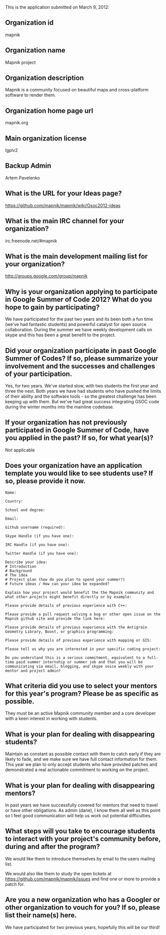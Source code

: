 This is the application submitted on March 9, 2012:

## Organization id

mapnik

## Organization name

Mapnik project

## Organization description

Mapnik is a community focused on beautiful maps and cross-platform software to render them.

## Organization home page url

mapnik.org

## Main organization license

lgplv2

## Backup Admin

Artem Pavelenko

## What is the URL for your Ideas page?

https://github.com/mapnik/mapnik/wiki/Gsoc2012-ideas

## What is the main IRC channel for your organization?

irc.freenode.net/#mapnik

## What is the main development mailing list for your organization?

http://groups.google.com/group/mapnik

## Why is your organization applying to participate in Google Summer of Code 2012? What do you hope to gain by participating?

We have participated for the past two years and its been both a fun time (we've had fantastic students) and powerful catalyst for open source collaboration. During the summer we have weekly development calls on skype and this has been a great benefit to the project.

## Did your organization participate in past Google Summer of Codes? If so, please summarize your involvement and the successes and challenges of your participation.

Yes, for two years. We've started slow, with two students the first year and three the next. Both years we have had students who have pushed the limits of their ability and the software tools - so the greatest challenge has been keeping up with them. But we've had great success integrating GSOC code during the winter months into the mainline codebase.


## If your organization has not previously participated in Google Summer of Code, have you applied in the past? If so, for what year(s)?

Not applicable

## Does your organization have an application template you would like to see students use? If so, please provide it now.

```
Name:

Country:

School and degree:

Email:

Github username (required):

Skype Handle (if you have one):

IRC Handle (if you have one):

Twitter Handle (if you have one):

Describe your idea:
# Introduction
# Background
# The idea
# Project plan (how do you plan to spend your summer?)
# Future ideas / How can your idea be expanded?

Explain how your project would benefit the the Mapnik community and what other projects might benefit directly or by example:

Please provide details of previous experience with C++:

Please provide a pull request solving a bug or other open issue on the Mapnik github site and provide the link here:

Please provide details of previous experience with the Antigrain Geometry Library, Boost, or graphics programming:

Please provide details of previous experience with mapping or GIS:

Please tell us why you are interested in your specific coding project:

Do you understand this is a serious commitment, equivalent to a full-time paid summer internship or summer job and that you will be communicating via email, blogging, and skype voice weekly with your mentor and project admin?
```

## What criteria did you use to select your mentors for this year's program? Please be as specific as possible.

They must be an active Mapnik community member and a core developer with a keen interest in working with students.

## What is your plan for dealing with disappearing students?

Maintain as constant as possible contact with them to catch early if they are likely to fade, and we make sure we have full contact information for them. This year we plan to only accept students who have provided patches and demonstrated a real actionable commitment to working on the project.

## What is your plan for dealing with disappearing mentors?

In past years we have successfully covered for mentors that need to travel or have other obligations. As admin (dane), I know them all well as this point so I feel good communication will help us work out potential difficulties.

## What steps will you take to encourage students to interact with your project's community before, during and after the program?

We would like them to introduce themselves by email to the users mailing list.

We would also like them to study the open tickets at https://github.com/mapnik/mapnik/issues and find one or more to provide a patch for.

## Are you a new organization who has a Googler or other organization to vouch for you? If so, please list their name(s) here.

We have participated for two previous years, hopefully this will be our third!
